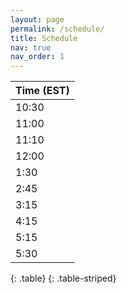 ```yaml
---
layout: page
permalink: /schedule/
title: Schedule
nav: true
nav_order: 1
---
```



| <span>**Time (EST)**</span> |
| :----- |
| 10:30 | Registration and Coffee |
| 11:00 | **Welcome and Overview** |
| 11:10 | **Keynote** |
| 12:00 | **Lunch and Student Poster Session** |
| 1:30 | **Speed Advising**: Speed advising sessions enable students to meet for 10-15 minutes each with faculty from other universities. Mentors will stay in place, and students will come to them |
| 2:45 | Break |
| 3:15 | **Lightning Talks**: Four-minute talks to introduce your research |
| 4:15 | **Break-out Discussion Sessions**: Faculty will be divided into groups based on research areas, and sit at different tables for students to come and talk to |
| 5:15 | **Concluding Remarks** |
| 5:30 | Dinner/Social (On your own) |
{: .table}
{: .table-striped}

